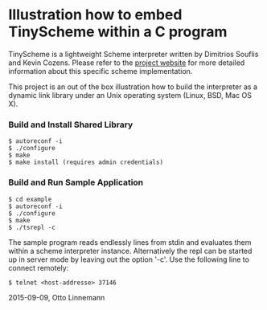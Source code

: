 # Illustration how to embed TinyScheme within a C program

TinyScheme is a lightweight Scheme interpreter written by Dimitrios Souflis and Kevin Cozens. Please refer to the [project website](http://tinyscheme.sourceforge.net/home.html) for more detailed information about this specific scheme implementation.

This project is an out of the box illustration how to build the interpreter as a dynamic link library under an Unix operating system (Linux, BSD, Mac OS X).

### Build and Install Shared Library

    $ autoreconf -i
    $ ./configure
    $ make
    $ make install (requires admin credentials)

### Build and Run Sample Application

    $ cd example
    $ autoreconf -i
    $ ./configure
    $ make
    $ ./tsrepl -c

The sample program reads endlessly lines from stdin and evaluates them within a scheme interpreter instance. Alternatively the repl can be started up in server mode by leaving out the option '-c'. Use the following line to connect remotely:

    $ telnet <host-addresse> 37146

2015-09-09, Otto Linnemann
